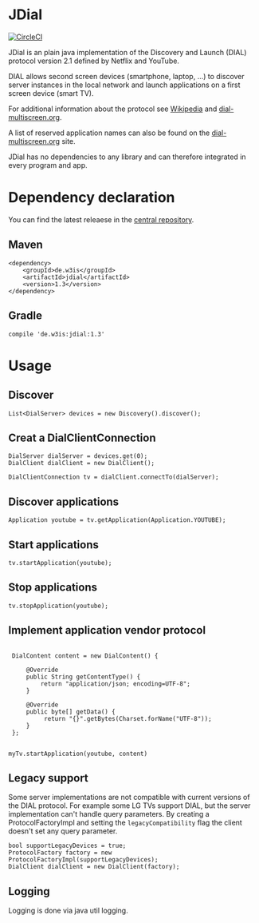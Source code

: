 # JDial

[![CircleCI](https://circleci.com/gh/detached/jdial/tree/master.svg?style=svg)](https://circleci.com/gh/detached/jdial/tree/master)

JDial is an plain java implementation of the Discovery and Launch (DIAL) protocol version 2.1 defined by Netflix and YouTube.

DIAL allows second screen devices (smartphone, laptop, ...) to discover server instances in the local network and 
launch applications on a first screen device (smart TV).

For additional information about the protocol see [Wikipedia](https://en.wikipedia.org/wiki/Discovery_and_Launch) 
and [dial-multiscreen.org](http://www.dial-multiscreen.org).

A list of reserved application names can also be found on the [dial-multiscreen.org](http://www.dial-multiscreen.org/dial-registry/namespace-database) site.

JDial has no dependencies to any library and can therefore integrated in every program and app.

# Dependency declaration

You can find the latest releaese in the [central repository](https://search.maven.org/#search%7Cga%7C1%7Cg%3A%22de.w3is%22%20a%3A%22jdial%22).

## Maven

```
<dependency>
    <groupId>de.w3is</groupId>
    <artifactId>jdial</artifactId>
    <version>1.3</version>
</dependency>
```
## Gradle

```
compile 'de.w3is:jdial:1.3'
```

# Usage

## Discover

```
List<DialServer> devices = new Discovery().discover();
```

## Creat a DialClientConnection

```
DialServer dialServer = devices.get(0);
DialClient dialClient = new DialClient();

DialClientConnection tv = dialClient.connectTo(dialServer);
```

## Discover applications

```
Application youtube = tv.getApplication(Application.YOUTUBE);
```

## Start applications

```
tv.startApplication(youtube);
```

## Stop applications

```
tv.stopApplication(youtube);
```

## Implement application vendor protocol
```

 DialContent content = new DialContent() {
 
     @Override
     public String getContentType() {
         return "application/json; encoding=UTF-8";
     }

     @Override
     public byte[] getData() {
          return "{}".getBytes(Charset.forName("UTF-8"));
     }
 };


myTv.startApplication(youtube, content)
```

## Legacy support

Some server implementations are not compatible with current versions of the DIAL protocol.
For example some LG TVs support DIAL, but the server implementation can't handle query parameters.
By creating a ProtocolFactoryImpl and setting the `legacyCompatibility` flag the client doesn't set any query parameter.

```
bool supportLegacyDevices = true;
ProtocolFactory factory = new ProtocolFactoryImpl(supportLegacyDevices);
DialClient dialClient = new DialClient(factory);
```

## Logging

Logging is done via java util logging.
